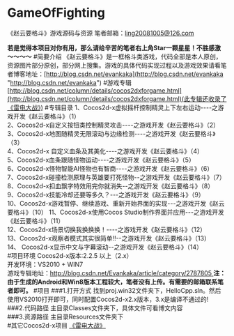 # GameOfFighting
《赵云要格斗》游戏源码与资源 
笔者邮箱：ling20081005@126.com
 
**若是觉得本项目对你有用，那么请给辛苦的笔者右上角Star一颗星星！不胜感激～～～～**
#简要介绍
《赵云要格斗》是一框格斗类游戏，代码全部是本人原创，资源图片部分原创，部分网上搜集。游戏的具体代码实现过程以及游戏效果请看笔者博客地址：[http://blog.csdn.net/evankaka](http://blog.csdn.net/evankaka "http://blog.csdn.net/evankaka")
#游戏专辑
[http://blog.csdn.net/column/details/cocos2dxforgame.html](http://blog.csdn.net/column/details/cocos2dxforgame.html)(此专辑还收录了《雷电大战》)
#专辑目录
1、Cocos2d-x虚拟摇杆控制精灵上下左右运动----之游戏开发《赵云要格斗》（1）                       
2、Cocos2d-x自定义按钮类控制精灵攻击----之游戏开发《赵云要格斗》（2）               
3、Cocos2d-x地图随精灵无限滚动与边缘检测----之游戏开发《赵云要格斗》（3）      
4、Cocos2d-x 自定义血条及其美化----之游戏开发《赵云要格斗》（4）                         
5、Cocos2d-x血条跟随怪物运动----之游戏开发《赵云要格斗》（5）                              
6、Cocos2d-x怪物智能AI怪物也有智商----之游戏开发《赵云要格斗》（6）                  
7、Cocos2d-x碰撞检测原理与英雄要打死怪物--之游戏开发《赵云要格斗》（7）          
8、Cocos2d-x扣血飘字特效用完你就消失--之游戏开发《赵云要格斗》（8）                 
9、Cocos2d-x技能冷却还要等多久？---之游戏开发《赵云要格斗》（9）                      
10、Cocos2d-x游戏暂停、继续游戏、重新开始界面的实现---之游戏开发《赵云要格斗》（10）
11、Cocos2d-x使用Cocos Studio制作界面并应用---之游戏开发《赵云要格斗》（11）         
12、Cocos2d-x场景切换我换换换！----之游戏开发《赵云要格斗》（12）                      
13、Cocos2d-x观察者模式其实很简单!!--之游戏开发《赵云要格斗》（13）                  
14、 Cocos2d-x显示中文与字幕滚动--之游戏开发《赵云要格斗》（14）   
#项目环境
Cocos2d-x版本:2.2.5 以上（2.x）   
开发环境：VS2010 + WIN7    
游戏专辑地址：[http://blog.csdn.net/Evankaka/article/category/2787805 ](http://blog.csdn.net/Evankaka/article/category/2787805)
**注：由于生成的Android和Win8版本工程较大，笔者没有上传。有需要的邮箱联系笔者即可。**
#项目
###1.打开方式
找到proj.win32文件夹下，HelloCpp.sln。然后使用VS2010打开即可，同时配置Cocos2d-x2.x版本，3.x是编译不通过的!    
###2.代码路径
主目录Classes文件夹下，具体文件可看博文内容   
###3.资源路径
主目录Resources文件夹下  
#其它Cocos2d-x项目
[《雷电大战》](https://github.com/appleappleapple/GameOfShooting)
